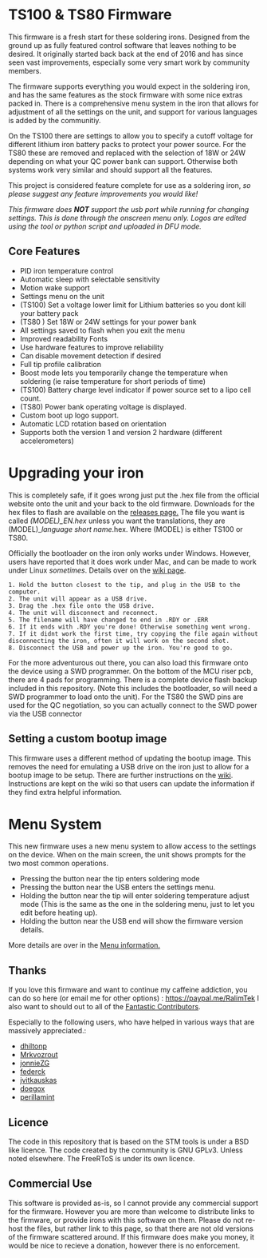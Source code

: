 # TS100 & TS80 Firmware

This firmware is a fresh start for these soldering irons. Designed from the ground up as fully featured control software that leaves nothing to be desired.
It originally started back back at the end of 2016 and has since seen vast improvements, especially some very smart work by community members.

The firmware supports everything you would expect in the soldering iron, and has the same features as the stock firmware with some nice extras packed in.
There is a comprehensive menu system in the iron that allows for adjustment of all the settings on the unit, and support for various languages is added by the communitiy.

On the TS100 there are settings to allow you to specify a cutoff voltage for different lithium iron battery packs to protect your power source.
For the TS80 these are removed and replaced with the selection of 18W or 24W depending on what your QC power bank can support.
Otherwise both systems work very similar and should support all the features.

This project is considered feature complete for use as a soldering iron, *so please suggest any feature improvements you would like!*

*This firmware does **NOT** support the usb port while running for changing settings. This is done through the onscreen menu only. Logos are edited using the tool or python script and uploaded in DFU mode.*

## Core Features

* PID iron temperature control
* Automatic sleep with selectable sensitivity
* Motion wake support
* Settings menu on the unit
* (TS100) Set a voltage lower limit for Lithium batteries so you dont kill your battery pack
* (TS80 ) Set 18W or 24W settings for your power bank
* All settings saved to flash when you exit the menu
* Improved readability Fonts
* Use hardware features to improve reliability
* Can disable movement detection if desired
* Full tip profile calibration
* Boost mode lets you temporarily change the temperature when soldering (ie raise temperature for short periods of time)
* (TS100) Battery charge level indicator if power source set to a lipo cell count.
* (TS80) Power bank operating voltage is displayed.
* Custom boot up logo support.
* Automatic LCD rotation based on orientation
* Supports both the version 1 and version 2 hardware (different accelerometers)

# Upgrading your iron

This is completely safe, if it goes wrong just put the .hex file from the official website onto the unit and your back to the old firmware. Downloads for the hex files to flash are available on the [releases page.](https://github.com/Ralim/ts100/releases) The file you want is called *(MODEL)_EN.hex* unless you want the translations, they are (MODEL)_*language short name*.hex. Where (MODEL) is either TS100 or TS80.

Officially the bootloader on the iron only works under Windows. However, users have reported that it does work under Mac, and can be made to work under Linux *sometimes*. Details over on the [wiki page](https://github.com/Ralim/ts100/wiki/Upgrading-Firmware).

```
1. Hold the button closest to the tip, and plug in the USB to the computer.
2. The unit will appear as a USB drive.
3. Drag the .hex file onto the USB drive.
4. The unit will disconnect and reconnect.
5. The filename will have changed to end in .RDY or .ERR 
6. If it ends with .RDY you're done! Otherwise something went wrong.
7. If it didnt work the first time, try copying the file again without disconnecting the iron, often it will work on the second shot.
8. Disconnect the USB and power up the iron. You're good to go.
```


For the more adventurous out there, you can also load this firmware onto the device using a SWD programmer.
On the bottom of the MCU riser pcb, there are 4 pads for programming.
There is a complete device flash backup included in this repository. (Note this includes the bootloader, so will need a SWD programmer to load onto the unit).
For the TS80 the SWD pins are used for the QC negotiation, so you can actually connect to the SWD power via the USB connector

## Setting a custom bootup image

This firmware uses a different method of updating the bootup image.
This removes the need for emulating a USB drive on the iron just to allow for a bootup image to be setup.
There are further instructions on the [wiki](https://github.com/Ralim/ts100/wiki/Logo-Editor). 
Instructions are kept on the wiki so that users can update the information if they find extra helpful information.

# Menu System

This new firmware uses a new menu system to allow access to the settings on the device.
When on the main screen, the unit shows prompts for the two most common operations.

* Pressing the button near the tip enters soldering mode
* Pressing the button near the USB enters the settings menu.
* Holding the button near the tip will enter soldering temperature adjust mode (This is the same as the one in the soldering menu, just to let you edit before heating up).
* Holding the button near the USB end will show the firmware version details.

More details are over in the [Menu information.](menu.md)

## Thanks


If you love this firmware and want to continue my caffeine addiction, you can do so here (or email me for other options) : https://paypal.me/RalimTek
I also want to should out to all of the [Fantastic Contributors](https://github.com/Ralim/ts100/graphs/contributors).

Especially to the following users, who have helped in various ways that are massively appreciated.:

* [dhiltonp](https://github.com/dhiltonp)
* [Mrkvozrout](https://github.com/Mrkvozrout)
* [jonnieZG](https://github.com/jonnieZG)
* [federck](https://github.com/federck)
* [jvitkauskas](https://github.com/jvitkauskas)
* [doegox](https://github.com/doegox)
* [perillamint](https://github.com/perillamint)


## Licence

The code in this repository that is based on the STM tools is under a BSD like licence.
The code created by the community is GNU GPLv3. Unless noted elsewhere.
The FreeRToS is under its own licence.

## Commercial Use

This software is provided as-is, so I cannot provide any commercial support for the firmware. However you are more than welcome to distribute links to the firmware, or provide irons with this software on them. 
Please do not re-host the files, but rather link to this page, so that there are not old versions of the firmware scattered around. If this firmware does make you money, it would be nice to recieve a donation, however there is no enforcement.

